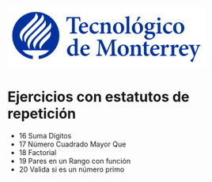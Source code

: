 ![Tec de Monterrey](images/logotecmty.png)
# Ejercicios con estatutos de repetición

- 16 Suma Dígitos
- 17 Número Cuadrado Mayor Que
- 18 Factorial
- 19 Pares en un Rango con función
- 20 Valida si es un número primo

